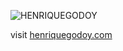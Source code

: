 ![HENRIQUEGODOY](https://github.com/user-attachments/assets/e7956158-b6da-4372-8337-8d918d914297)

visit <a href="henriquegodoy.com">henriquegodoy.com </a>
